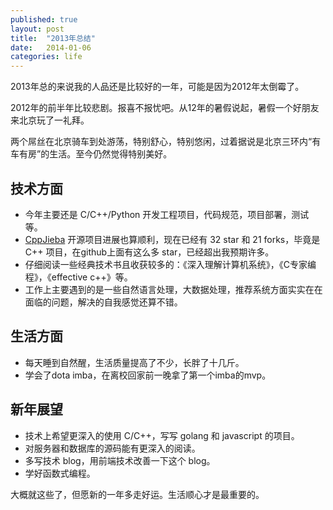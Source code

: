 ```yaml
---
published: true
layout: post
title:  "2013年总结"
date:   2014-01-06 
categories: life
---
```


2013年总的来说我的人品还是比较好的一年，可能是因为2012年太倒霉了。

2012年的前半年比较悲剧。报喜不报忧吧。从12年的暑假说起，暑假一个好朋友来北京玩了一礼拜。

两个屌丝在北京骑车到处游荡，特别舒心，特别悠闲，过着据说是北京三环内“有车有房”的生活。至今仍然觉得特别美好。

## 技术方面

* 今年主要还是 C/C++/Python 开发工程项目，代码规范，项目部署，测试等。
* [CppJieba] 开源项目进展也算顺利，现在已经有 32 star 和 21 forks，毕竟是 C++ 项目，在github上面有这么多 star，已经超出我预期许多。
* 仔细阅读一些经典技术书且收获较多的：《深入理解计算机系统》，《C专家编程》，《effective c++》等。
* 工作上主要遇到的是一些自然语言处理，大数据处理，推荐系统方面实实在在面临的问题，解决的自我感觉还算不错。


## 生活方面

* 每天睡到自然醒，生活质量提高了不少，长胖了十几斤。
* 学会了dota imba，在离校回家前一晚拿了第一个imba的mvp。

## 新年展望

* 技术上希望更深入的使用 C/C++，写写 golang 和 javascript 的项目。
* 对服务器和数据库的源码能有更深入的阅读。
* 多写技术 blog，用前端技术改善一下这个 blog。
* 学好函数式编程。

大概就这些了，但愿新的一年多走好运。生活顺心才是最重要的。

[CppJieba]:https://github.com/aszxqw/cppjieba
